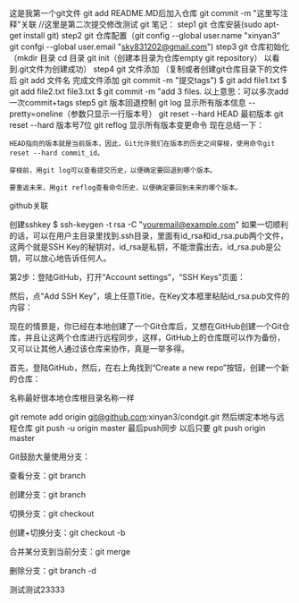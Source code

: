 这是我第一个git文件
git add README.MD后加入仓库
git commit -m "这里写注释"关联
//这里是第二次提交修改测试
git 笔记：
step1 git 仓库安装(sudo apt-get install git)
step2 git 仓库配置（git config --global user.name "xinyan3"
		    git confgi --global user.email "sky831202@gmail.com")
step3 git 仓库初始化（mkdir 目录
			cd 目录  git init（创建本目录为仓库empty git repository）
			以看到.git文件为创建成功）
step4 git 文件添加 （复制或者创建git仓库目录下的文件后 git add 文件名 完成文件添加
		  				       git commit -m "提交tags")
				$ git add file1.txt
				$ git add file2.txt file3.txt
				$ git commit -m "add 3 files.
			以上意思：可以多次add 一次commit+tags
step5 git 版本回退控制 git log 显示所有版本信息 --pretty=oneline（参数只显示一行版本号）
		       git reset --hard HEAD  最初版本
		       git reset --hard 版本号7位 
		       git reflog  显示所有版本变更命令
现在总结一下：

    HEAD指向的版本就是当前版本，因此，Git允许我们在版本的历史之间穿梭，使用命令git reset --hard commit_id。

    穿梭前，用git log可以查看提交历史，以便确定要回退到哪个版本。

    要重返未来，用git reflog查看命令历史，以便确定要回到未来的哪个版本。

github关联

创建sshkey $ ssh-keygen -t rsa -C "youremail@example.com"
如果一切顺利的话，可以在用户主目录里找到.ssh目录，里面有id_rsa和id_rsa.pub两个文件，这两个就是SSH Key的秘钥对，id_rsa是私钥，不能泄露出去，id_rsa.pub是公钥，可以放心地告诉任何人。

第2步：登陆GitHub，打开“Account settings”，“SSH Keys”页面：

然后，点“Add SSH Key”，填上任意Title，在Key文本框里粘贴id_rsa.pub文件的内容：



现在的情景是，你已经在本地创建了一个Git仓库后，又想在GitHub创建一个Git仓库，并且让这两个仓库进行远程同步，这样，GitHub上的仓库既可以作为备份，又可以让其他人通过该仓库来协作，真是一举多得。

首先，登陆GitHub，然后，在右上角找到“Create a new repo”按钮，创建一个新的仓库：

名称最好很本地仓库根目录名称一样

git remote add origin git@github.com:xinyan3/condgit.git
然后绑定本地与远程仓库
git push -u origin master
最后push同步
以后只要 git push origin master




Git鼓励大量使用分支：

查看分支：git branch

创建分支：git branch <name>

切换分支：git checkout <name>

创建+切换分支：git checkout -b <name>

合并某分支到当前分支：git merge <name>

删除分支：git branch -d <name>


测试测试23333




		       

